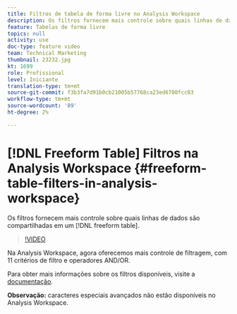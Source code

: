 ```yaml
---
title: Filtros de tabela de forma livre no Analysis Workspace
description: Os filtros fornecem mais controle sobre quais linhas de dados são compartilhadas em uma tabela de forma livre.
feature: Tabelas de forma livre
topics: null
activity: use
doc-type: feature video
team: Technical Marketing
thumbnail: 23232.jpg
kt: 1699
role: Profissional
level: Iniciante
translation-type: tm+mt
source-git-commit: f3b3fa7d91b0cb21005b57768ca23ed6700fcc03
workflow-type: tm+mt
source-wordcount: '89'
ht-degree: 2%

---
```



# [!DNL Freeform Table] Filtros na Analysis Workspace  {#freeform-table-filters-in-analysis-workspace}

Os filtros fornecem mais controle sobre quais linhas de dados são compartilhadas em um [!DNL freeform table].

>[!VIDEO](https://video.tv.adobe.com/v/23232/?quality=12)

Na Analysis Workspace, agora oferecemos mais controle de filtragem, com 11 critérios de filtro e operadores AND/OR.

Para obter mais informações sobre os filtros disponíveis, visite a [documentação](https://marketing.adobe.com/resources/help/en_US/analytics/analysis-workspace/pagination_filtering_sorting.html).

**Observação:** caracteres especiais avançados não estão disponíveis no Analysis Workspace.

